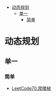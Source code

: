 <!-- TOC -->

- [动态规划](#动态规划)
  - [单一](#单一)
    - [简单](#简单)

<!-- /TOC -->
# 动态规划
## 单一
### 简单
- [LeetCode70.爬楼梯](https://leetcode-cn.com/problems/climbing-stairs/)